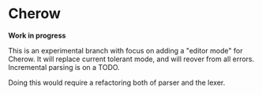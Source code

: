 # Cherow

**Work in progress**

This is an experimental branch with focus on adding a "editor mode" for Cherow. It will replace current tolerant mode,
and will reover from all errors. Incremental parsing is on a TODO.

Doing this would require a refactoring both of parser and the lexer. 
